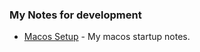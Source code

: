 ### My Notes for development

* [Macos Setup](https://github.com/Winlentia/dev-notes/blob/main/macos-setup.md) - My macos startup notes.

